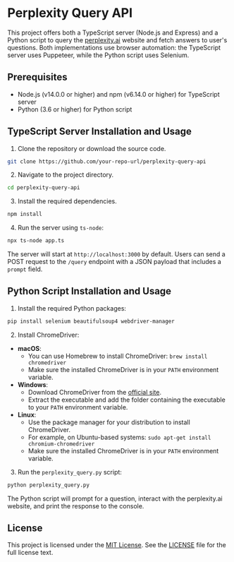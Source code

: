 # Perplexity Query API

This project offers both a TypeScript server (Node.js and Express) and a Python script to query the [perplexity.ai](https://perplexity.ai) website and fetch answers to user's questions. Both implementations use browser automation: the TypeScript server uses Puppeteer, while the Python script uses Selenium.

## Prerequisites

- Node.js (v14.0.0 or higher) and npm (v6.14.0 or higher) for TypeScript server
- Python (3.6 or higher) for Python script

## TypeScript Server Installation and Usage

1. Clone the repository or download the source code.

```bash
git clone https://github.com/your-repo-url/perplexity-query-api
```

2. Navigate to the project directory.

```bash
cd perplexity-query-api
```

3. Install the required dependencies.

```bash
npm install
```

4. Run the server using `ts-node`:

```bash
npx ts-node app.ts
```

The server will start at `http://localhost:3000` by default. Users can send a POST request to the `/query` endpoint with a JSON payload that includes a `prompt` field.

## Python Script Installation and Usage

1. Install the required Python packages:

```bash
pip install selenium beautifulsoup4 webdriver-manager
```

2. Install ChromeDriver:

- **macOS**:
  - You can use Homebrew to install ChromeDriver: `brew install chromedriver`
  - Make sure the installed ChromeDriver is in your `PATH` environment variable.
- **Windows**:
  - Download ChromeDriver from the [official site](https://sites.google.com/a/chromium.org/chromedriver/downloads).
  - Extract the executable and add the folder containing the executable to your `PATH` environment variable.
- **Linux**:
  - Use the package manager for your distribution to install ChromeDriver.
  - For example, on Ubuntu-based systems: `sudo apt-get install chromium-chromedriver`
  - Make sure the installed ChromeDriver is in your `PATH` environment variable.

3. Run the `perplexity_query.py` script:

```bash
python perplexity_query.py
```

The Python script will prompt for a question, interact with the perplexity.ai website, and print the response to the console.

## License

This project is licensed under the [MIT License](http://opensource.org/licenses/MIT). See the [LICENSE](LICENSE) file for the full license text.
